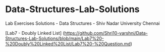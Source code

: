 # Data-Structures-Lab-Solutions
Lab Exercises Solutions - Data Structures - Shiv Nadar University Chennai

[Lab7 - Doubly Linked List] (https://github.com/Shri10-varshni/Data-Structures-Lab-Solutions/blob/main/Lab7%20-%20Doubly%20Linked%20List/Lab7%20-%20Question.md)
